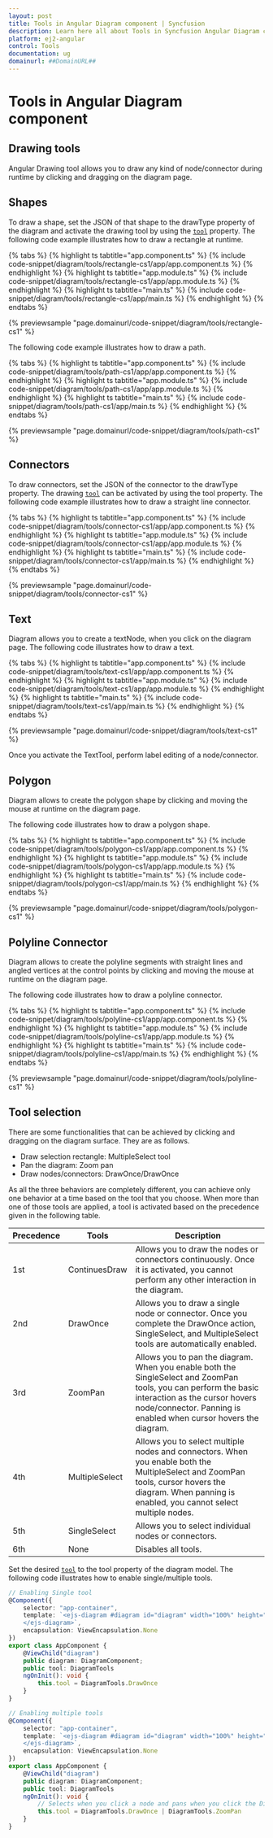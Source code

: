 ```yaml
---
layout: post
title: Tools in Angular Diagram component | Syncfusion
description: Learn here all about Tools in Syncfusion Angular Diagram component of Syncfusion Essential JS 2 and more.
platform: ej2-angular
control: Tools 
documentation: ug
domainurl: ##DomainURL##
---
```


# Tools in Angular Diagram component

## Drawing tools

Angular Drawing tool allows you to draw any kind of node/connector during runtime by clicking and dragging on the diagram page.

## Shapes

To draw a shape, set the JSON of that shape to the drawType property of the diagram and activate the drawing tool by using the [`tool`](https://ej2.syncfusion.com/angular/documentation/api/diagram) property. The following code example illustrates how to draw a rectangle at runtime.

{% tabs %}
{% highlight ts tabtitle="app.component.ts" %}
{% include code-snippet/diagram/tools/rectangle-cs1/app/app.component.ts %}
{% endhighlight %}
{% highlight ts tabtitle="app.module.ts" %}
{% include code-snippet/diagram/tools/rectangle-cs1/app/app.module.ts %}
{% endhighlight %}
{% highlight ts tabtitle="main.ts" %}
{% include code-snippet/diagram/tools/rectangle-cs1/app/main.ts %}
{% endhighlight %}
{% endtabs %}
  
{% previewsample "page.domainurl/code-snippet/diagram/tools/rectangle-cs1" %}

The following code example illustrates how to draw a path.

{% tabs %}
{% highlight ts tabtitle="app.component.ts" %}
{% include code-snippet/diagram/tools/path-cs1/app/app.component.ts %}
{% endhighlight %}
{% highlight ts tabtitle="app.module.ts" %}
{% include code-snippet/diagram/tools/path-cs1/app/app.module.ts %}
{% endhighlight %}
{% highlight ts tabtitle="main.ts" %}
{% include code-snippet/diagram/tools/path-cs1/app/main.ts %}
{% endhighlight %}
{% endtabs %}
  
{% previewsample "page.domainurl/code-snippet/diagram/tools/path-cs1" %}

## Connectors

To draw connectors, set the JSON of the connector to the drawType property. The drawing [`tool`](https://ej2.syncfusion.com/angular/documentation/api/diagram) can be activated by using the tool property. The following code example illustrates how to draw a straight line connector.

{% tabs %}
{% highlight ts tabtitle="app.component.ts" %}
{% include code-snippet/diagram/tools/connector-cs1/app/app.component.ts %}
{% endhighlight %}
{% highlight ts tabtitle="app.module.ts" %}
{% include code-snippet/diagram/tools/connector-cs1/app/app.module.ts %}
{% endhighlight %}
{% highlight ts tabtitle="main.ts" %}
{% include code-snippet/diagram/tools/connector-cs1/app/main.ts %}
{% endhighlight %}
{% endtabs %}
  
{% previewsample "page.domainurl/code-snippet/diagram/tools/connector-cs1" %}

## Text

Diagram allows you to create a textNode, when you click on the diagram page. The following code illustrates how to draw a text.

{% tabs %}
{% highlight ts tabtitle="app.component.ts" %}
{% include code-snippet/diagram/tools/text-cs1/app/app.component.ts %}
{% endhighlight %}
{% highlight ts tabtitle="app.module.ts" %}
{% include code-snippet/diagram/tools/text-cs1/app/app.module.ts %}
{% endhighlight %}
{% highlight ts tabtitle="main.ts" %}
{% include code-snippet/diagram/tools/text-cs1/app/main.ts %}
{% endhighlight %}
{% endtabs %}
  
{% previewsample "page.domainurl/code-snippet/diagram/tools/text-cs1" %}

Once you activate the TextTool, perform label editing of a node/connector.

## Polygon

Diagram allows to create the polygon shape by clicking and moving the mouse at runtime on the diagram page.

The following code illustrates how to draw a polygon shape.

{% tabs %}
{% highlight ts tabtitle="app.component.ts" %}
{% include code-snippet/diagram/tools/polygon-cs1/app/app.component.ts %}
{% endhighlight %}
{% highlight ts tabtitle="app.module.ts" %}
{% include code-snippet/diagram/tools/polygon-cs1/app/app.module.ts %}
{% endhighlight %}
{% highlight ts tabtitle="main.ts" %}
{% include code-snippet/diagram/tools/polygon-cs1/app/main.ts %}
{% endhighlight %}
{% endtabs %}
  
{% previewsample "page.domainurl/code-snippet/diagram/tools/polygon-cs1" %}

## Polyline Connector

Diagram allows to create the polyline segments with straight lines and angled vertices at the control points by clicking and moving the mouse at runtime on the diagram page.

The following code illustrates how to draw a polyline connector.

{% tabs %}
{% highlight ts tabtitle="app.component.ts" %}
{% include code-snippet/diagram/tools/polyline-cs1/app/app.component.ts %}
{% endhighlight %}
{% highlight ts tabtitle="app.module.ts" %}
{% include code-snippet/diagram/tools/polyline-cs1/app/app.module.ts %}
{% endhighlight %}
{% highlight ts tabtitle="main.ts" %}
{% include code-snippet/diagram/tools/polyline-cs1/app/main.ts %}
{% endhighlight %}
{% endtabs %}
  
{% previewsample "page.domainurl/code-snippet/diagram/tools/polyline-cs1" %}

## Tool selection

There are some functionalities that can be achieved by clicking and dragging on the diagram surface. They are as follows.

* Draw selection rectangle: MultipleSelect tool
* Pan the diagram: Zoom pan
* Draw nodes/connectors: DrawOnce/DrawOnce

As all the three behaviors are completely different, you can achieve only one behavior at a time based on the tool that you choose.
When more than one of those tools are applied, a tool is activated based on the precedence given in the following table.

|Precedence|Tools|Description|
|----------|-----|-----------|
|1st|ContinuesDraw|Allows you to draw the nodes or connectors continuously. Once it is activated, you cannot perform any other interaction in the diagram.|
|2nd|DrawOnce|Allows you to draw a single node or connector. Once you complete the DrawOnce action, SingleSelect, and MultipleSelect tools are automatically enabled.|
|3rd|ZoomPan|Allows you to pan the diagram. When you enable both the SingleSelect and ZoomPan tools, you can perform the basic interaction as the cursor hovers node/connector. Panning is enabled when cursor hovers the diagram.|
|4th|MultipleSelect|Allows you to select multiple nodes and connectors. When you enable both the MultipleSelect and ZoomPan tools, cursor hovers the diagram. When panning is enabled, you cannot select multiple nodes.|
|5th|SingleSelect|Allows you to select individual nodes or connectors.|
|6th|None|Disables all tools.|

Set the desired [`tool`](https://ej2.syncfusion.com/angular/documentation/api/diagram) to the tool property of the diagram model. The following code illustrates how to enable single/multiple tools.

```typescript
// Enabling Single tool
@Component({
    selector: "app-container",
    template: `<ejs-diagram #diagram id="diagram" width="100%" height="580px">
    </ejs-diagram>`,
    encapsulation: ViewEncapsulation.None
})
export class AppComponent {
    @ViewChild("diagram")
    public diagram: DiagramComponent;
    public tool: DiagramTools
    ngOnInit(): void {
        this.tool = DiagramTools.DrawOnce
    }
}

```

```typescript
// Enabling multiple tools
@Component({
    selector: "app-container",
    template: `<ejs-diagram #diagram id="diagram" width="100%" height="580px">
    </ejs-diagram>`,
    encapsulation: ViewEncapsulation.None
})
export class AppComponent {
    @ViewChild("diagram")
    public diagram: DiagramComponent;
    public tool: DiagramTools
    ngOnInit(): void {
        // Selects when you click a node and pans when you click the Diagram surface
        this.tool = DiagramTools.DrawOnce | DiagramTools.ZoomPan
    }
}

```
